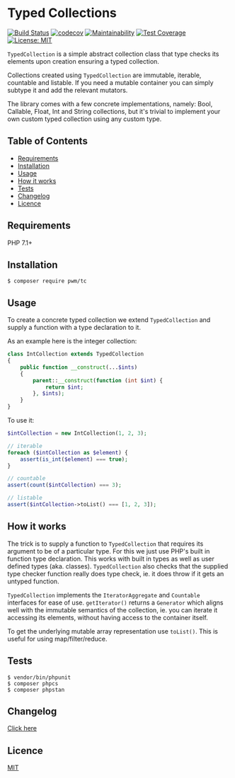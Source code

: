 # Typed Collections

[![Build Status](https://travis-ci.org/pwm/tc.svg?branch=master)](https://travis-ci.org/pwm/tc)
[![codecov](https://codecov.io/gh/pwm/tc/branch/master/graph/badge.svg)](https://codecov.io/gh/pwm/tc)
[![Maintainability](https://api.codeclimate.com/v1/badges/8e83d3bb3cbb6e06ec67/maintainability)](https://codeclimate.com/github/pwm/tc/maintainability)
[![Test Coverage](https://api.codeclimate.com/v1/badges/8e83d3bb3cbb6e06ec67/test_coverage)](https://codeclimate.com/github/pwm/tc/test_coverage)
[![License: MIT](https://img.shields.io/badge/License-MIT-yellow.svg)](https://opensource.org/licenses/MIT)

`TypedCollection` is a simple abstract collection class that type checks its elements upon creation ensuring a typed collection. 

Collections created using `TypedCollection` are immutable, iterable, countable and listable. If you need a mutable container you can simply subtype it and add the relevant mutators.

The library comes with a few concrete implementations, namely: Bool, Callable, Float, Int and String collections, but it's trivial to implement your own custom typed collection using any custom type.

## Table of Contents

* [Requirements](#requirements)
* [Installation](#installation)
* [Usage](#usage)
* [How it works](#how-it-works)
* [Tests](#tests)
* [Changelog](#changelog)
* [Licence](#licence)

## Requirements

PHP 7.1+

## Installation

    $ composer require pwm/tc

## Usage

To create a concrete typed collection we extend `TypedCollection` and supply a function with a type declaration to it.

As an example here is the integer collection:

```php
class IntCollection extends TypedCollection
{
    public function __construct(...$ints)
    {
        parent::__construct(function (int $int) {
            return $int;
        }, $ints);
    }
}
```

To use it:

```php
$intCollection = new IntCollection(1, 2, 3);

// iterable
foreach ($intCollection as $element) {
    assert(is_int($element) === true);
}

// countable
assert(count($intCollection) === 3);

// listable
assert($intCollection->toList() === [1, 2, 3]);
```
 
## How it works

The trick is to supply a function to `TypedCollection` that requires its argument to be of a particular type. For this we just use PHP's built in function type declaration. This works with built in types as well as user defined types (aka. classes). `TypedCollection` also checks that the supplied type checker function really does type check, ie. it does throw if it gets an untyped function.

`TypedCollection` implements the `IteratorAggregate` and `Countable` interfaces for ease of use. `getIterator()` returns a `Generator` which aligns well with the immutable semantics of the collection, ie. you can iterate it accessing its elements, without having access to the container itself.

To get the underlying mutable array representation use `toList()`. This is useful for using map/filter/reduce.

## Tests

	$ vendor/bin/phpunit
	$ composer phpcs
	$ composer phpstan

## Changelog

[Click here](changelog.md)

## Licence

[MIT](LICENSE)
